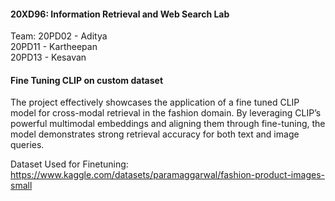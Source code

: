 #### 20XD96: Information Retrieval and Web Search Lab  

Team:
20PD02 - Aditya  
20PD11 - Kartheepan  
20PD13 - Kesavan

#### Fine Tuning CLIP on custom dataset  
The project effectively showcases the application of a fine tuned CLIP model for cross-modal retrieval in the fashion domain. By leveraging CLIP’s powerful multimodal embeddings and aligning them through fine-tuning, the model demonstrates strong retrieval accuracy for both text and image queries. 

Dataset Used for Finetuning: https://www.kaggle.com/datasets/paramaggarwal/fashion-product-images-small
